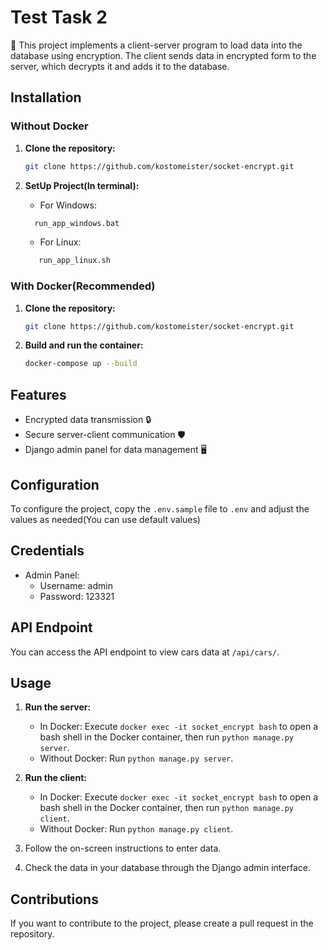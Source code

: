 ﻿# Test Task 2

🚀 This project implements a client-server program to load data into the database using encryption. The client sends data in encrypted form to the server, which decrypts it and adds it to the database.

## Installation

### Without Docker

1. **Clone the repository:**
    ```bash
    git clone https://github.com/kostomeister/socket-encrypt.git
    ```

2. **SetUp Project(In terminal):**
   * For Windows: 
    ```bash
      run_app_windows.bat
    ```
   * For Linux:
   ```bash
      run_app_linux.sh
   ```

### With Docker(Recommended)

1. **Clone the repository:**
    ```bash
    git clone https://github.com/kostomeister/socket-encrypt.git
    ```

2. **Build and run the container:**
    ```bash
    docker-compose up --build
    ```

## Features

- Encrypted data transmission 🔒
- Secure server-client communication 🛡️
- Django admin panel for data management 🖥️

## Configuration

To configure the project, copy the `.env.sample` file to `.env` and adjust the values as needed(You can use default values)


## Credentials

- Admin Panel:
  - Username: admin
  - Password: 123321

## API Endpoint

You can access the API endpoint to view cars data at `/api/cars/`.

## Usage

1. **Run the server:**
    - In Docker: Execute `docker exec -it socket_encrypt bash` to open a bash shell in the Docker container, then run `python manage.py server`.
    - Without Docker: Run `python manage.py server`.
    
2. **Run the client:**
    - In Docker: Execute `docker exec -it socket_encrypt bash` to open a bash shell in the Docker container, then run `python manage.py client`.
    - Without Docker: Run `python manage.py client`.

3. Follow the on-screen instructions to enter data.
4. Check the data in your database through the Django admin interface.

## Contributions

If you want to contribute to the project, please create a pull request in the repository.
